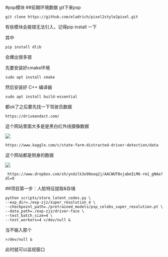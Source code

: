 #psp模块
##前期环境数据
git下来psp

	git clone https://github.com/eladrich/pixel2style2pixel.git

有些模块会报错无法引入，记得pip install 一下

其中 

	pip install dlib

会爆出很多错

先要安装好cmake环境

	sudo apt install cmake

然后安装好 C++ 编译器

	sudo apt install build-essential

都ok了之后要先找一下驾驶员数据

	https://driveandact.com/

这个网站里面大多是是黑白红外线摄像数据

![](https://cdn.jsdelivr.net/gh/tj-messi/picture/1737292756031.png)

	https://www.kaggle.com/c/state-farm-distracted-driver-detection/data

这个网站都是侧身的数据

![](https://cdn.jsdelivr.net/gh/tj-messi/picture/a50ec17922fd76219c40a901241d89f.png)

	 https://www.dropbox.com/sh/yndzlk3o90ooq2j/AACWUT8xjabmILM6-rm1_gNAa?dl=0


##项目第一步：人脸特征提取&存储

	python scripts/store_latent_codes.py \
	--exp_dir=./exp-zjz/super_resolution_4 \
	--checkpoint_path=./pretrained_models/psp_celebs_super_resolution.pt \
	--data_path=./exp-zjz/driver-face \
	--test_batch_size=4 \
	--test_workers=4 >/dev/null &


当不输入那个 
	
	>/dev/null &

此时就可以监视窗口